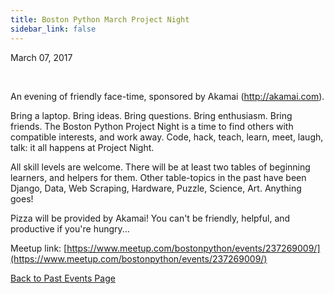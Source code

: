 ```yaml
---
title: Boston Python March Project Night
sidebar_link: false
---
```


March 07, 2017


   

An evening of friendly face-time, sponsored by Akamai (http://akamai.com).

Bring a laptop. Bring ideas. Bring questions. Bring enthusiasm. Bring friends. The Boston Python Project Night is a time to find others with compatible interests, and work away. Code, hack, teach, learn, meet, laugh, talk: it all happens at Project Night.

All skill levels are welcome. There will be at least two tables of beginning learners, and helpers for them. Other table-topics in the past have been Django, Data, Web Scraping, Hardware, Puzzle, Science, Art. Anything goes!

Pizza will be provided by Akamai! You can't be friendly, helpful, and productive if you're hungry...


Meetup link: [https://www.meetup.com/bostonpython/events/237269009/](https://www.meetup.com/bostonpython/events/237269009/)

[Back to Past Events Page](index.md)